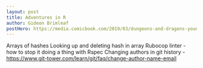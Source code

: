 ```yaml
---
layout: post
title: Adventures in R
author: Gideon Brimleaf
postHero: https://media.comicbook.com/2019/03/dungeons-and-dragons-young-adventurers-guides-top-1160838.jpeg
---
```


Arrays of hashes
Looking up and deleting hash in array
Rubocop linter - how to stop it doing a thing with Rspec
Changing authors in git history - https://www.git-tower.com/learn/git/faq/change-author-name-email